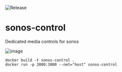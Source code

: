 ![Release](https://github.com/matthewnitschke/sonos-control/workflows/Release/badge.svg)
# sonos-control
Dedicated media controls for sonos

![image](https://user-images.githubusercontent.com/6363089/85253126-bbbb8700-b41a-11ea-9431-138c373e7fb0.png)



```
docker build -t sonos-control .
docker run -p 3000:3000 --net="host" sonos-control
```
